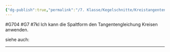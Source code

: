 ```yaml
---
{"dg-publish":true,"permalink":"/7. Klasse/Kegelschnitte/Kreistangentengleichung/"}
---
```


#G704 #G7 #7kl
Ich kann die Spaltform den Tangentengleichung Kreisen anwenden.

siehe auch:
___
